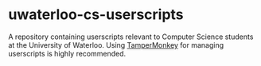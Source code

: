 # uwaterloo-cs-userscripts
A repository containing userscripts relevant to Computer Science students at the University of Waterloo. Using [TamperMonkey](https://tampermonkey.net/) for managing userscripts is highly recommended.
